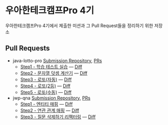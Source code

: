 # 우아한테크캠프Pro 4기
우아한테크캠프Pro 4기에서 제출한 미션과 그 Pull Request들을 정리하기 위한 저장소

## Pull Requests
- java-lotto-pro [Submission Repository](https://github.com/stevejkang/java-lotto-pro), [PRs](https://github.com/next-step/java-lotto-pro/pulls?q=is%3Apr+author%3Astevejkang)
  - [Step1 - 학습 테스트 실습](https://github.com/next-step/java-lotto-pro/pull/350) — [Diff](https://github.com/stevejkang/java-lotto-pro/compare/main...step1)
  - [Step2 - 문자열 덧셈 계산기](https://github.com/next-step/java-lotto-pro/pull/412) — [Diff](https://github.com/stevejkang/java-lotto-pro/compare/step1...step2)
  - [Step3 - 로또(자동)](https://github.com/next-step/java-lotto-pro/pull/481) — [Diff](https://github.com/stevejkang/java-lotto-pro/compare/step2...step3)
  - [Step4 - 로또(2등)](https://github.com/next-step/java-lotto-pro/pull/543) — [Diff](https://github.com/stevejkang/java-lotto-pro/compare/step3...step4)
  - [Step5 - 로또(수동)](https://github.com/next-step/java-lotto-pro/pull/577) — [Diff](https://github.com/stevejkang/java-lotto-pro/compare/step4...step5)
- jwp-qna [Submission Repository](https://github.com/stevejkang/jwp-qna), [PRs](https://github.com/next-step/jwp-qna/pulls?q=is%3Apr+author%3Astevejkang)
  - [Step1 - 엔티티 매핑](https://github.com/next-step/jwp-qna/pull/350) — [Diff](https://github.com/stevejkang/jwp-qna/compare/main...step1)
  - [Step2 - 연관 관계 매핑](https://github.com/next-step/jwp-qna/pull/412) — [Diff](https://github.com/stevejkang/jwp-qna/compare/step1...step2)
  - [Step3 - 질문 삭제하기 리팩터링](https://github.com/next-step/jwp-qna/pull/481) — [Diff](https://github.com/stevejkang/jwp-qna/compare/step2...step3)
